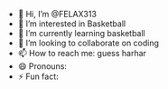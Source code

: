 - 👋 Hi, I’m @FELAX313
- 👀 I’m interested in Basketball
- 🌱 I’m currently learning basketball
- 💞️ I’m looking to collaborate on coding
- 📫 How to reach me: guess harhar
- 😄 Pronouns: 
- ⚡ Fun fact: 

<!---
FELAX313/FELAX313 is a ✨ special ✨ repository because its `README.md` (this file) appears on your GitHub profile.
You can click the Preview link to take a look at your changes.
--->
